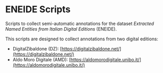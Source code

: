 # ENEIDE Scripts
Scripts to collect semi-automatic annotations for the dataset *Extracted Named Entities from Italian Digital Editions* (ENEIDE).

This scripts are designed to collect annotations from two digital editions:
* DigitalZibaldone (DZ): [https://digitalzibaldone.net/](https://digitalzibaldone.net/)
* Aldo Moro Digitale (AMD): [https://aldomorodigitale.unibo.it/](https://aldomorodigitale.unibo.it/)

